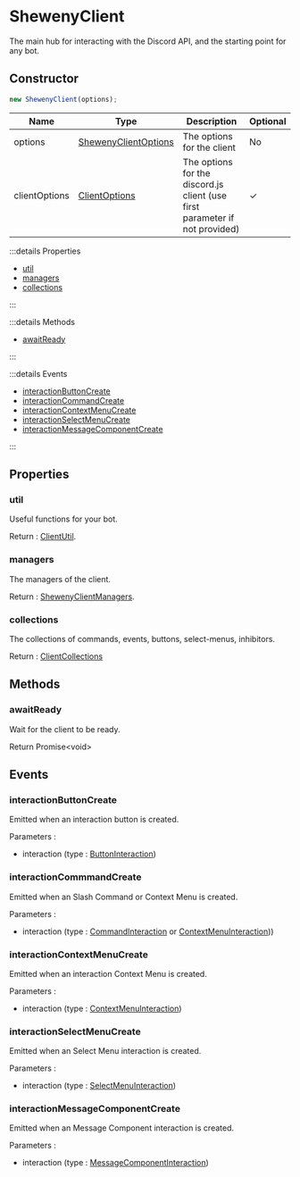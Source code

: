 # ShewenyClient

The main hub for interacting with the Discord API, and the starting point for any bot.

## Constructor

```js
new ShewenyClient(options);
```

| Name          | Type                                                                             | Description                                                                 | Optional |
| ------------- | -------------------------------------------------------------------------------- | --------------------------------------------------------------------------- | -------- |
| options       | [ShewenyClientOptions](../typedef/ShewenyClientOptions.md)                       | The options for the client                                                  | No       |
| clientOptions | [ClientOptions](https://discord.js.org/#/docs/main/stable/typedef/ClientOptions) | The options for the discord.js client (use first parameter if not provided) | ✓        |

:::details Properties

- [util](#util)
- [managers](#managers)
- [collections](#collections)

:::

:::details Methods

- [awaitReady](#awaitready)

:::

:::details Events

- [interactionButtonCreate](#interactionbuttoncreate)
- [interactionCommandCreate](#interactioncommandcreate)
- [interactionContextMenuCreate](#interactioncontextmenucreate)
- [interactionSelectMenuCreate](#interactionselectmenucreate)
- [interactionMessageComponentCreate](#interactionmessagecomponentcreate)

:::

## Properties

### util

Useful functions for your bot.

Return : [ClientUtil](../client/ClientUtil.md).

### managers

The managers of the client.

Return : [ShewenyClientManagers](../typedef/ShewenyClientManagers.md).

### collections

The collections of commands, events, buttons, select-menus, inhibitors.

Return : [ClientCollections](../typedef/ClientCollections.md)

## Methods

### awaitReady

Wait for the client to be ready.

Return Promise\<void>

## Events

### interactionButtonCreate

Emitted when an interaction button is created.

Parameters :

- interaction (type : [ButtonInteraction](https://discord.js.org/#/docs/main/stable/class/ButtonInteraction))

### interactionCommmandCreate

Emitted when an Slash Command or Context Menu is created.

Parameters :

- interaction (type : [CommandInteraction](https://discord.js.org/#/docs/main/stable/class/CommandInteraction) or [ContextMenuInteraction](https://discord.js.org/#/docs/main/stable/class/ContextMenuInteraction)))

### interactionContextMenuCreate

Emitted when an interaction Context Menu is created.

Parameters :

- interaction (type : [ContextMenuInteraction](https://discord.js.org/#/docs/main/stable/class/ContextMenuInteraction))

### interactionSelectMenuCreate

Emitted when an Select Menu interaction is created.

Parameters :

- interaction (type : [SelectMenuInteraction](https://discord.js.org/#/docs/main/stable/class/SelectMenuInteraction))

### interactionMessageComponentCreate

Emitted when an Message Component interaction is created.

Parameters :

- interaction (type : [MessageComponentInteraction](https://discord.js.org/#/docs/main/stable/class/MessageComponentInteraction))
